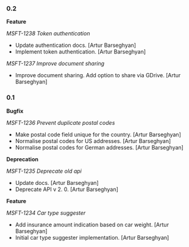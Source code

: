 ### 0.2

**Feature**

*MSFT-1238 Token authentication*

- Update authentication docs. [Artur Barseghyan]
- Implement token authentication. [Artur Barseghyan]

*MSFT-1237 Improve document sharing*

- Improve document sharing. Add option to share via GDrive. [Artur Barseghyan]

### 0.1

**Bugfix**

*MSFT-1236 Prevent duplicate postal codes*

- Make postal code field unique for the country. [Artur Barseghyan]
- Normalise postal codes for US addresses. [Artur Barseghyan]
- Normalise postal codes for German addresses. [Artur Barseghyan]

**Deprecation**

*MSFT-1235 Deprecate old api*

- Update docs. [Artur Barseghyan]
- Deprecate API v 2. 0. [Artur Barseghyan]

**Feature**

*MSFT-1234 Car type suggester*

- Add insurance amount indication based on car weight. [Artur Barseghyan]
- Initial car type suggester implementation. [Artur Barseghyan]
